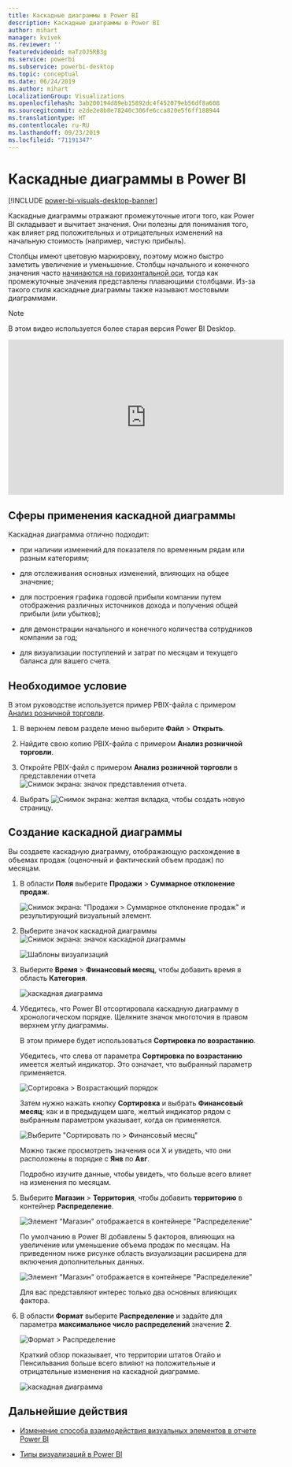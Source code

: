 ```yaml
---
title: Каскадные диаграммы в Power BI
description: Каскадные диаграммы в Power BI
author: mihart
manager: kvivek
ms.reviewer: ''
featuredvideoid: maTzOJSRB3g
ms.service: powerbi
ms.subservice: powerbi-desktop
ms.topic: conceptual
ms.date: 06/24/2019
ms.author: mihart
LocalizationGroup: Visualizations
ms.openlocfilehash: 3ab200194d89eb15892dc4f452079eb56df8a608
ms.sourcegitcommit: e2de2e8b8e78240c306fe6cca820e5f6ff188944
ms.translationtype: HT
ms.contentlocale: ru-RU
ms.lasthandoff: 09/23/2019
ms.locfileid: "71191347"
---
```

# <a name="waterfall-charts-in-power-bi"></a>Каскадные диаграммы в Power BI

[!INCLUDE [power-bi-visuals-desktop-banner](../includes/power-bi-visuals-desktop-banner.md)]

Каскадные диаграммы отражают промежуточные итоги того, как Power BI складывает и вычитает значения. Они полезны для понимания того, как влияет ряд положительных и отрицательных изменений на начальную стоимость (например, чистую прибыль).

Столбцы имеют цветовую маркировку, поэтому можно быстро заметить увеличение и уменьшение. Столбцы начального и конечного значения часто [начинаются на горизонтальной оси](https://support.office.com/article/Create-a-waterfall-chart-in-Office-2016-for-Windows-8de1ece4-ff21-4d37-acd7-546f5527f185#BKMK_Float "начинаются на горизонтальной оси"), тогда как промежуточные значения представлены плавающими столбцами. Из-за такого стиля каскадные диаграммы также называют мостовыми диаграммами.

   > [!NOTE]
   > В этом видео используется более старая версия Power BI Desktop.
   > 
   > 

<iframe width="560" height="315" src="https://www.youtube.com/embed/qKRZPBnaUXM" frameborder="0" allow="autoplay; encrypted-media" allowfullscreen></iframe>

## <a name="when-to-use-a-waterfall-chart"></a>Сферы применения каскадной диаграммы

Каскадная диаграмма отлично подходит:

* при наличии изменений для показателя по временным рядам или разным категориям;

* для отслеживания основных изменений, влияющих на общее значение;

* для построения графика годовой прибыли компании путем отображения различных источников дохода и получения общей прибыли (или убытков);

* для демонстрации начального и конечного количества сотрудников компании за год;

* для визуализации поступлений и затрат по месяцам и текущего баланса для вашего счета.

## <a name="prerequisite"></a>Необходимое условие

В этом руководстве используется пример PBIX-файла с примером [Анализ розничной торговли](http://download.microsoft.com/download/9/6/D/96DDC2FF-2568-491D-AAFA-AFDD6F763AE3/Retail%20Analysis%20Sample%20PBIX.pbix).

1. В верхнем левом разделе меню выберите **Файл** > **Открыть**.
   
2. Найдите свою копию PBIX-файла с примером **Анализ розничной торговли**.

1. Откройте PBIX-файл с примером **Анализ розничной торговли** в представлении отчета ![Снимок экрана: значок представления отчета](media/power-bi-visualization-kpi/power-bi-report-view.png).

1. Выбрать ![Снимок экрана: желтая вкладка,](media/power-bi-visualization-kpi/power-bi-yellow-tab.png) чтобы создать новую страницу.


## <a name="create-a-waterfall-chart"></a>Создание каскадной диаграммы

Вы создаете каскадную диаграмму, отображающую расхождение в объемах продаж (оценочный и фактический объем продаж) по месяцам.

1. В области **Поля** выберите **Продажи**  > **Суммарное отклонение продаж**.

   ![Снимок экрана: "Продажи > Суммарное отклонение продаж" и результирующий визуальный элемент.](media/power-bi-visualization-waterfall-charts/power-bi-first-value.png)

1. Выберите значок каскадной диаграммы ![Снимок экрана: значок каскадной диаграммы](media/power-bi-visualization-waterfall-charts/power-bi-waterfall-icon.png)

    ![Шаблоны визуализаций](media/power-bi-visualization-waterfall-charts/convert-waterfall.png)

1. Выберите **Время** > **Финансовый месяц**, чтобы добавить время в область **Категория**.

    ![каскадная диаграмма](media/power-bi-visualization-waterfall-charts/power-bi-waterfall.png)

1. Убедитесь, что Power BI отсортировала каскадную диаграмму в хронологическом порядке. Щелкните значок многоточия в правом верхнем углу диаграммы.

    В этом примере будет использоваться **Сортировка по возрастанию**.

    Убедитесь, что слева от параметра **Сортировка по возрастанию** имеется желтый индикатор. Это означает, что выбранный параметр применяется.

    ![Сортировка > Возрастающий порядок](media/power-bi-visualization-waterfall-charts/power-bi-sort-by.png)

    Затем нужно нажать кнопку **Сортировка** и выбрать **Финансовый месяц**; как и в предыдущем шаге, желтый индикатор рядом с выбранным параметром указывает, когда он применяется.

    ![Выберите "Сортировать по > Финансовый месяц"](media/power-bi-visualization-waterfall-charts/power-bi-sort-by-fiscal-month.png)

    Можно также просмотреть значения оси X и увидеть, что они расположены в порядке с **Янв** по **Авг**.

    Подробно изучите данные, чтобы увидеть, что больше всего влияет на изменения по месяцам.

1.  Выберите **Магазин** > **Территория**, чтобы добавить **территорию** в контейнер **Распределение**.

    ![Элемент "Магазин" отображается в контейнере "Распределение"](media/power-bi-visualization-waterfall-charts/power-bi-waterfall-breakdown.png)

    По умолчанию в Power BI добавлены 5 факторов, влияющих на увеличение или уменьшение объема продаж по месяцам. На приведенном ниже рисунке область визуализации расширена для включения дополнительных данных. 

    ![Элемент "Магазин" отображается в контейнере "Распределение"](media/power-bi-visualization-waterfall-charts/power-bi-waterfall-breakdown-initial.png)

    Для вас представляют интерес только два основных влияющих фактора.

1. В области **Формат** выберите **Распределение** и задайте для параметра **максимальное число распределений** значение **2**.

    ![Формат > Распределение](media/power-bi-visualization-waterfall-charts/power-bi-waterfall-breakdown-maximum.png)

    Краткий обзор показывает, что территории штатов Огайо и Пенсильвания больше всего влияют на положительные и отрицательные изменения на каскадной диаграмме.

    ![каскадная диаграмма](media/power-bi-visualization-waterfall-charts/power-bi-waterfall-axis.png)

## <a name="next-steps"></a>Дальнейшие действия

* [Изменение способа взаимодействия визуальных элементов в отчете Power BI](../service-reports-visual-interactions.md)

* [Типы визуализаций в Power BI](power-bi-visualization-types-for-reports-and-q-and-a.md)

